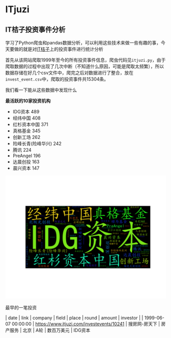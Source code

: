 # ITjuzi

IT桔子投资事件分析
---------------

学习了Python爬虫和pandas数据分析，可以利用这些技术来做一些有趣的事，今天要做的就是对[IT桔子](https://www.itjuzi.com/)上的投资事件进行统计分析

首先从该网站爬取1999年至今的所有投资事件信息，爬虫代码见`itjuzi.py`，由于爬取数据的过程中出现了几次中断（不知道什么原因，可能是爬取太频繁），所以数据存储在好几个csv文件中，爬完之后对数据进行了整合，放在`invest_event.csv`中，爬取的投资事件共15304条。

我们看一下能从这些数据中发现什么

**最活跃的10家投资机构**

- IDG资本         489    
- 经纬中国          408   
- 红杉资本中国        371   
- 真格基金          345	
- 创新工场          262	
- 险峰长青(险峰华兴)    242	
- 腾讯            224	
- PreAngel      196	
- 达晨创投          163	
- 晨兴资本          147	


![](wordcloud.png)

最早的一笔投资

| date                | link                                      | company       | field    | place | round     | amount     | investor                                                 |
| 1999-06-07 00:00:00 | https://www.itjuzi.com/investevents/10241 | 搜房网-房天下 | 房产服务 | 北京  | A轮       | 数百万美元 | IDG资本  

